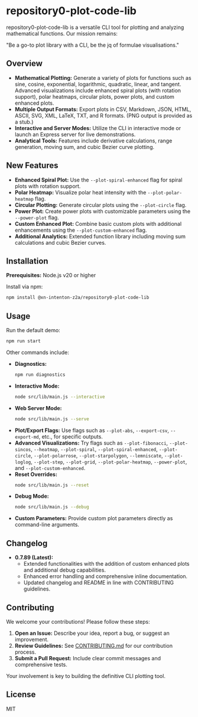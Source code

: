 # repository0-plot-code-lib

repository0-plot-code-lib is a versatile CLI tool for plotting and analyzing mathematical functions. Our mission remains:

"Be a go-to plot library with a CLI, be the jq of formulae visualisations."

## Overview

- **Mathematical Plotting:** Generate a variety of plots for functions such as sine, cosine, exponential, logarithmic, quadratic, linear, and tangent. Advanced visualizations include enhanced spiral plots (with rotation support), polar heatmaps, circular plots, power plots, and custom enhanced plots.
- **Multiple Output Formats:** Export plots in CSV, Markdown, JSON, HTML, ASCII, SVG, XML, LaTeX, TXT, and R formats. (PNG output is provided as a stub.)
- **Interactive and Server Modes:** Utilize the CLI in interactive mode or launch an Express server for live demonstrations.
- **Analytical Tools:** Features include derivative calculations, range generation, moving sum, and cubic Bezier curve plotting.

## New Features

- **Enhanced Spiral Plot:** Use the `--plot-spiral-enhanced` flag for spiral plots with rotation support.
- **Polar Heatmap:** Visualize polar heat intensity with the `--plot-polar-heatmap` flag.
- **Circular Plotting:** Generate circular plots using the `--plot-circle` flag.
- **Power Plot:** Create power plots with customizable parameters using the `--power-plot` flag.
- **Custom Enhanced Plot:** Combine basic custom plots with additional enhancements using the `--plot-custom-enhanced` flag.
- **Additional Analytics:** Extended function library including moving sum calculations and cubic Bezier curves.

## Installation

**Prerequisites:** Node.js v20 or higher

Install via npm:

```bash
npm install @xn-intenton-z2a/repository0-plot-code-lib
```

## Usage

Run the default demo:

```bash
npm run start
```

Other commands include:

- **Diagnostics:**
  ```bash
  npm run diagnostics
  ```
- **Interactive Mode:**
  ```bash
  node src/lib/main.js --interactive
  ```
- **Web Server Mode:**
  ```bash
  node src/lib/main.js --serve
  ```
- **Plot/Export Flags:** Use flags such as `--plot-abs`, `--export-csv`, `--export-md`, etc., for specific outputs.
- **Advanced Visualizations:** Try flags such as `--plot-fibonacci`, `--plot-sincos`, `--heatmap`, `--plot-spiral`, `--plot-spiral-enhanced`, `--plot-circle`, `--plot-polarrose`, `--plot-starpolygon`, `--lemniscate`, `--plot-loglog`, `--plot-step`, `--plot-grid`, `--plot-polar-heatmap`, `--power-plot`, and `--plot-custom-enhanced`.
- **Reset Overrides:**
  ```bash
  node src/lib/main.js --reset
  ```
- **Debug Mode:**
  ```bash
  node src/lib/main.js --debug
  ```
- **Custom Parameters:** Provide custom plot parameters directly as command-line arguments.

## Changelog

- **0.7.89 (Latest):**
  - Extended functionalities with the addition of custom enhanced plots and additional debug capabilities.
  - Enhanced error handling and comprehensive inline documentation.
  - Updated changelog and README in line with CONTRIBUTING guidelines.

## Contributing

We welcome your contributions! Please follow these steps:

1. **Open an Issue:** Describe your idea, report a bug, or suggest an improvement.
2. **Review Guidelines:** See [CONTRIBUTING.md](./CONTRIBUTING.md) for our contribution process.
3. **Submit a Pull Request:** Include clear commit messages and comprehensive tests.

Your involvement is key to building the definitive CLI plotting tool.

## License

MIT
